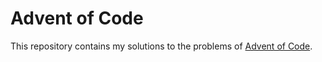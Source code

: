 # Advent of Code

This repository contains my solutions to the problems of [Advent of Code][1].

[1]: http://adventofcode.com/